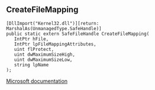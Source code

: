 ## CreateFileMapping

```
[DllImport("Kernel32.dll")][return: MarshalAs(UnmanagedType.SafeHandle)]
public static extern SafeFileHandle CreateFileMapping(
   IntPtr hFile,
   IntPtr lpFileMappingAttributes,
   uint flProtect,
   uint dwMaximumSizeHigh,
   uint dwMaximumSizeLow,
   string lpName
);
```

[Microsoft documentation](https://docs.microsoft.com/en-us/windows/win32/api/memoryapi/nf-memoryapi-createfilemappingw)

